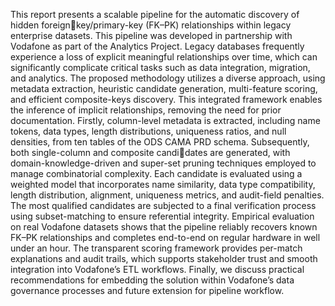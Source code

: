 This report presents a scalable pipeline for the automatic discovery of hidden foreignkey/primary-key (FK–PK) relationships within legacy enterprise datasets. This
pipeline was developed in partnership with Vodafone as part of the Analytics Project.
Legacy databases frequently experience a loss of explicit meaningful relationships
over time, which can significantly complicate critical tasks such as data integration,
migration, and analytics. The proposed methodology utilizes a diverse approach,
using metadata extraction, heuristic candidate generation, multi-feature scoring, and
efficient composite-keys discovery. This integrated framework enables the inference
of implicit relationships, removing the need for prior documentation.
Firstly, column-level metadata is extracted, including name tokens, data types,
length distributions, uniqueness ratios, and null densities, from ten tables of the
ODS CAMA PRD schema. Subsequently, both single-column and composite candidates are generated, with domain-knowledge-driven and super-set pruning techniques
employed to manage combinatorial complexity. Each candidate is evaluated using a
weighted model that incorporates name similarity, data type compatibility, length
distribution, alignment, uniqueness metrics, and audit-field penalties. The most
qualified candidates are subjected to a final verification process using subset-matching
to ensure referential integrity.
Empirical evaluation on real Vodafone datasets shows that the pipeline reliably
recovers known FK–PK relationships and completes end-to-end on regular hardware
in well under an hour. The transparent scoring framework provides per-match
explanations and audit trails, which supports stakeholder trust and smooth integration
into Vodafone’s ETL workflows. Finally, we discuss practical recommendations for
embedding the solution within Vodafone’s data governance processes and future
extension for pipeline workflow.

